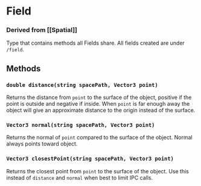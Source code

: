 # Field
### Derived from [[Spatial]]
Type that contains methods all Fields share. All fields created are under  `/field`.

## Methods
### `double distance(string spacePath, Vector3 point)`
Returns the distance from `point` to the surface of the object, positive if the point is outside and negative if inside. When `point` is far enough away the object will give an approximate distance to the origin instead of the surface.

### `Vector3 normal(string spacePath, Vector3 point)`
Returns the normal of `point` compared to the surface of the object. Normal always points toward object.

### `Vector3 closestPoint(string spacePath, Vector3 point)`
Returns the closest point from `point` to the surface of the object. Use this instead of `distance` and `normal` when best to limit IPC calls.